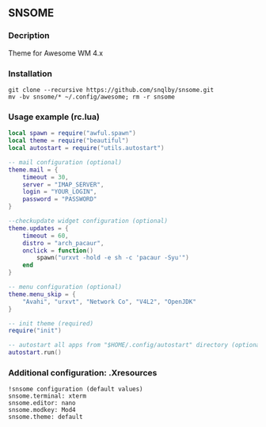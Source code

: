 ## SNSOME

### Decription 
Theme for Awesome WM 4.x

### Installation

```shell
git clone --recursive https://github.com/snqlby/snsome.git
mv -bv snsome/* ~/.config/awesome; rm -r snsome
```

### Usage example (rc.lua)

```Lua
local spawn = require("awful.spawn")
local theme = require("beautiful")
local autostart = require("utils.autostart")

-- mail configuration (optional)
theme.mail = {
	timeout = 30,
	server = "IMAP_SERVER",
	login = "YOUR_LOGIN",
	password = "PASSWORD"
}

--checkupdate widget configuration (optional)
theme.updates = {
	timeout = 60,
	distro = "arch_pacaur",
	onclick = function()
		spawn("urxvt -hold -e sh -c 'pacaur -Syu'") 
	end
}

-- menu configuration (optional)
theme.menu_skip = {
	"Avahi", "urxvt", "Network Co", "V4L2", "OpenJDK"
}

-- init theme (required)
require("init") 

-- autostart all apps from "$HOME/.config/autostart" directory (optional)
autostart.run()

```

### Additional configuration: .Xresources

```
!snsome configuration (default values)
snsome.terminal: xterm
snsome.editor: nano
snsome.modkey: Mod4
snsome.theme: default
```
